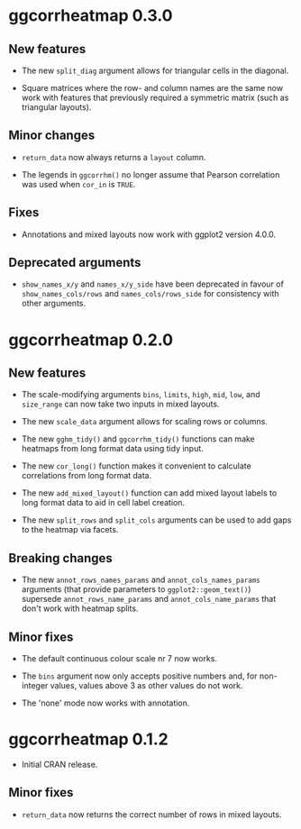 # ggcorrheatmap 0.3.0

## New features

* The new `split_diag` argument allows for triangular cells in the diagonal.

* Square matrices where the row- and column names are the same now work with features that previously required a symmetric matrix (such as triangular layouts).

## Minor changes

* `return_data` now always returns a `layout` column.

* The legends in `ggcorrhm()` no longer assume that Pearson correlation was used when `cor_in` is `TRUE`.

## Fixes

* Annotations and mixed layouts now work with ggplot2 version 4.0.0.

## Deprecated arguments

* `show_names_x/y` and `names_x/y_side` have been deprecated in favour of `show_names_cols/rows` and `names_cols/rows_side` for consistency with other arguments.

# ggcorrheatmap 0.2.0

## New features

* The scale-modifying arguments `bins`, `limits`, `high`, `mid`, `low`, and `size_range` can now take two inputs in mixed layouts.

* The new `scale_data` argument allows for scaling rows or columns.

* The new `gghm_tidy()` and `ggcorrhm_tidy()` functions can make heatmaps from long format data using tidy input.

* The new `cor_long()` function makes it convenient to calculate correlations from long format data.

* The new `add_mixed_layout()` function can add mixed layout labels to long format data to aid in cell label creation.

* The new `split_rows` and `split_cols` arguments can be used to add gaps to the heatmap via facets.

## Breaking changes

* The new `annot_rows_names_params` and `annot_cols_names_params` arguments (that provide parameters to `ggplot2::geom_text()`) supersede `annot_rows_name_params` and `annot_cols_name_params` that don't work with heatmap splits.

## Minor fixes

* The default continuous colour scale nr 7 now works.

* The `bins` argument now only accepts positive numbers and, for non-integer values, values above 3 as other values do not work.

* The 'none' mode now works with annotation.

# ggcorrheatmap 0.1.2

* Initial CRAN release.

## Minor fixes

* `return_data` now returns the correct number of rows in mixed layouts.

